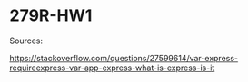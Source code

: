 # 279R-HW1

Sources:

https://stackoverflow.com/questions/27599614/var-express-requireexpress-var-app-express-what-is-express-is-it

